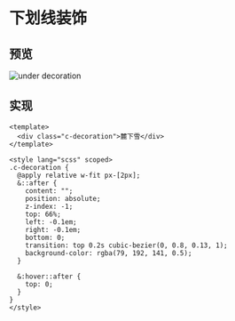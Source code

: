 # 下划线装饰

## 预览

![under decoration](/images/under-decoration.gif)

## 实现

```vue
<template>
  <div class="c-decoration">麓下雪</div>
</template>

<style lang="scss" scoped>
.c-decoration {
  @apply relative w-fit px-[2px];
  &::after {
    content: "";
    position: absolute;
    z-index: -1;
    top: 66%;
    left: -0.1em;
    right: -0.1em;
    bottom: 0;
    transition: top 0.2s cubic-bezier(0, 0.8, 0.13, 1);
    background-color: rgba(79, 192, 141, 0.5);
  }

  &:hover::after {
    top: 0;
  }
}
</style>
```
